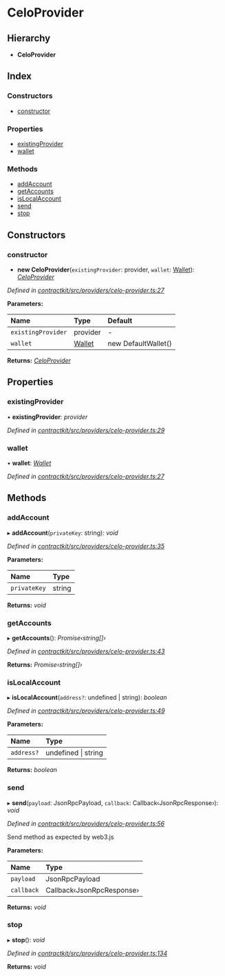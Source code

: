 # CeloProvider

## Hierarchy

* **CeloProvider**

## Index

### Constructors

* [constructor](_providers_celo_provider_.celoprovider.md#constructor)

### Properties

* [existingProvider](_providers_celo_provider_.celoprovider.md#existingprovider)
* [wallet](_providers_celo_provider_.celoprovider.md#wallet)

### Methods

* [addAccount](_providers_celo_provider_.celoprovider.md#addaccount)
* [getAccounts](_providers_celo_provider_.celoprovider.md#getaccounts)
* [isLocalAccount](_providers_celo_provider_.celoprovider.md#islocalaccount)
* [send](_providers_celo_provider_.celoprovider.md#send)
* [stop](_providers_celo_provider_.celoprovider.md#stop)

## Constructors

### constructor

+ **new CeloProvider**\(`existingProvider`: provider, `wallet`: [Wallet](../interfaces/_wallets_wallet_.wallet.md)\): [_CeloProvider_](_providers_celo_provider_.celoprovider.md)

_Defined in_ [_contractkit/src/providers/celo-provider.ts:27_](https://github.com/celo-org/celo-monorepo/blob/master/packages/contractkit/src/providers/celo-provider.ts#L27)

**Parameters:**

| Name | Type | Default |
| :--- | :--- | :--- |
| `existingProvider` | provider | - |
| `wallet` | [Wallet](../interfaces/_wallets_wallet_.wallet.md) | new DefaultWallet\(\) |

**Returns:** [_CeloProvider_](_providers_celo_provider_.celoprovider.md)

## Properties

### existingProvider

• **existingProvider**: _provider_

_Defined in_ [_contractkit/src/providers/celo-provider.ts:29_](https://github.com/celo-org/celo-monorepo/blob/master/packages/contractkit/src/providers/celo-provider.ts#L29)

### wallet

• **wallet**: [_Wallet_](../interfaces/_wallets_wallet_.wallet.md)

_Defined in_ [_contractkit/src/providers/celo-provider.ts:27_](https://github.com/celo-org/celo-monorepo/blob/master/packages/contractkit/src/providers/celo-provider.ts#L27)

## Methods

### addAccount

▸ **addAccount**\(`privateKey`: string\): _void_

_Defined in_ [_contractkit/src/providers/celo-provider.ts:35_](https://github.com/celo-org/celo-monorepo/blob/master/packages/contractkit/src/providers/celo-provider.ts#L35)

**Parameters:**

| Name | Type |
| :--- | :--- |
| `privateKey` | string |

**Returns:** _void_

### getAccounts

▸ **getAccounts**\(\): _Promise‹string\[\]›_

_Defined in_ [_contractkit/src/providers/celo-provider.ts:43_](https://github.com/celo-org/celo-monorepo/blob/master/packages/contractkit/src/providers/celo-provider.ts#L43)

**Returns:** _Promise‹string\[\]›_

### isLocalAccount

▸ **isLocalAccount**\(`address?`: undefined \| string\): _boolean_

_Defined in_ [_contractkit/src/providers/celo-provider.ts:49_](https://github.com/celo-org/celo-monorepo/blob/master/packages/contractkit/src/providers/celo-provider.ts#L49)

**Parameters:**

| Name | Type |
| :--- | :--- |
| `address?` | undefined \| string |

**Returns:** _boolean_

### send

▸ **send**\(`payload`: JsonRpcPayload, `callback`: Callback‹JsonRpcResponse›\): _void_

_Defined in_ [_contractkit/src/providers/celo-provider.ts:56_](https://github.com/celo-org/celo-monorepo/blob/master/packages/contractkit/src/providers/celo-provider.ts#L56)

Send method as expected by web3.js

**Parameters:**

| Name | Type |
| :--- | :--- |
| `payload` | JsonRpcPayload |
| `callback` | Callback‹JsonRpcResponse› |

**Returns:** _void_

### stop

▸ **stop**\(\): _void_

_Defined in_ [_contractkit/src/providers/celo-provider.ts:134_](https://github.com/celo-org/celo-monorepo/blob/master/packages/contractkit/src/providers/celo-provider.ts#L134)

**Returns:** _void_

